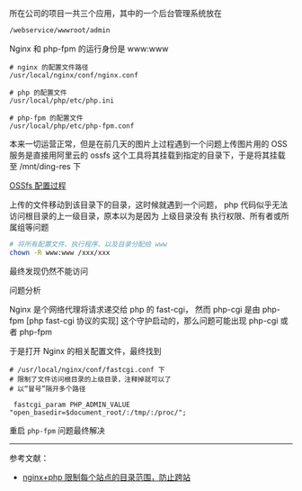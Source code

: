 所在公司的项目一共三个应用，其中的一个后台管理系统放在

```bash
/webservice/wwwroot/admin
```

Nginx 和 php-fpm 的运行身份是 www:www

```
# nginx 的配置文件路径
/usr/local/nginx/conf/nginx.conf

# php 的配置文件
/usr/local/php/etc/php.ini

# php-fpm 的配置文件
/usr/local/php/etc/php-fpm.conf
```

本来一切运营正常，但是在前几天的图片上过程遇到一个问题上传图片用的 OSS 服务是直接用阿里云的 ossfs 这个工具将其挂载到指定的目录下，于是将其挂载至 /mnt/ding-res 下

[OSSfs 配置过程](Aliyun_OSSfs_安装及配置.md)

上传的文件移动到该目录下的目录，这时候就遇到一个问题，
php 代码似乎无法访问根目录的上一级目录，原本以为是因为
上级目录没有 执行权限、所有者或所属组等问题

```bash
# 将所有配置文件、执行程序、以及目录分配给 www
chown -R www:www /xxx/xxx
```

最终发现仍然不能访问

问题分析

Nginx 是个网络代理将请求递交给 php 的 fast-cgi， 然而 php-cgi 是由 php-fpm [php fast-cgi 协议的实现] 这个守护启动的，那么问题可能出现 php-cgi 或者 php-fpm 

于是打开 Nginx 的相关配置文件，最终找到

```nginx
# /usr/local/nginx/conf/fastcgi.conf 下
# 限制了文件访问根目录的上级目录，注释掉就可以了
# 以“冒号”隔开多个路径

 fastcgi_param PHP_ADMIN_VALUE "open_basedir=$document_root/:/tmp/:/proc/";
```

重启 `php-fpm` 问题最终解决


----

参考文献： 

- [nginx+php 限制每个站点的目录范围，防止跨站](https://www.oschina.net/question/878142_106780)